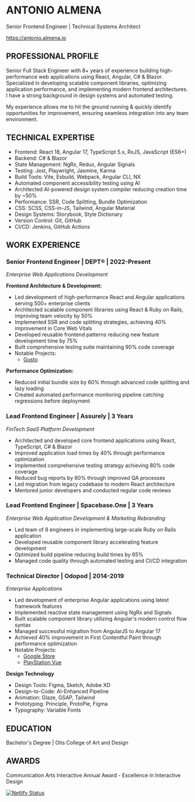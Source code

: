 # ANTONIO ALMENA

Senior Frontend Engineer | Technical Systems Architect

https://antonio.almena.io

## PROFESSIONAL PROFILE

Senior Full Stack Engineer with 8+ years of experience building high-performance web applications using React, Angular, C# & Blazor. Specialized in developing scalable component libraries, optimizing application performance, and implementing modern frontend architectures. I have a strong background in design systems and automated testing.

My experience allows me to hit the ground running & quickly identify opportunities for improvement, ensuring seamless integration into any team environment.

## TECHNICAL EXPERTISE

- Frontend: React 18, Angular 17, TypeScript 5.x, RxJS, JavaScript (ES6+)
- Backend: C# & Blazor
- State Management: NgRx, Redux, Angular Signals
- Testing: Jest, Playwright, Jasmine, Karma
- Build Tools: Vite, Esbuild, Webpack, Angular CLI, NX
- Automated component accessibility testing using AI
- Architected AI-powered design system compiler reducing creation time by ~50%
- Performance: SSR, Code Splitting, Bundle Optimization
- CSS: SCSS, CSS-in-JS, Tailwind, Angular Material
- Design Systems: Storybook, Style Dictionary
- Version Control: Git, GitHub
- CI/CD: Jenkins, GitHub Actions

## WORK EXPERIENCE

### Senior Frontend Engineer | DEPT® | 2022-Present

_Enterprise Web Applications Development_

**Frontend Architecture & Development:**

- Led development of high-performance React and Angular applications serving 500+ enterprise clients
- Architected scalable component libraries using React & Ruby on Rails, improving team velocity by 50%
- Implemented SSR and code splitting strategies, achieving 40% improvement in Core Web Vitals
- Developed reusable frontend patterns reducing new feature development time by 75%
- Built comprehensive testing suite maintaining 90% code coverage
- Notable Projects:
  - [Gusto](https://www.gusto.com)

**Performance Optimization:**

- Reduced initial bundle size by 60% through advanced code splitting and lazy loading
- Created automated performance monitoring pipeline catching regressions before deployment

### Lead Frontend Engineer | Assurely | 3 Years

_FinTech SaaS Platform Development_

- Architected and developed core frontend applications using React, TypeScript, C# & Blazor
- Improved application load times by 40% through performance optimization
- Implemented comprehensive testing strategy achieving 80% code coverage
- Reduced bug reports by 60% through improved QA processes
- Led migration from legacy codebase to modern React architecture
- Mentored junior developers and conducted regular code reviews

### Lead Frontend Engineer | Spacebase.One | 3 Years

_Enterprise Web Application Development & Marketing Rebranding_

- Led team of 8 engineers in implementing large-scale Ruby on Rails application
- Developed reusable component library accelerating feature development
- Optimized build pipeline reducing build times by 65%
- Managed code quality through automated testing and CI/CD integration

### Technical Director | Odopod | 2014-2019

_Enterprise Applications_

- Led development of enterprise Angular applications using latest framework features
- Implemented reactive state management using NgRx and Signals
- Built scalable component library utilizing Angular's modern control flow syntax
- Managed successful migration from AngularJS to Angular 17
- Achieved 40% improvement in First Contentful Paint through performance optimization
- Notable Projects:
  - [Google Store](https://www.google.com/store/product/Google_Pixel_7_Pro)
  - [PlayStation Vue](https://www.odopod.com/case-studies/ps-vue)

**Design Technology**

- Design Tools: Figma, Sketch, Adobe XD
- Design-to-Code: AI-Enhanced Pipeline
- Animation: Glaze, GSAP, Tailwind
- Prototyping: Principle, ProtoPie, Figma
- Typography: Variable Fonts

## EDUCATION

Bachelor's Degree | Otis College of Art and Design

## AWARDS

Communication Arts Interactive Annual Award - Excellence in Interactive Design

[![Netlify Status](https://api.netlify.com/api/v1/badges/cd9d239a-46b6-4066-ad93-532bdd965572/deploy-status)](https://app.netlify.com/sites/agitated-saha-24099f/deploys)
